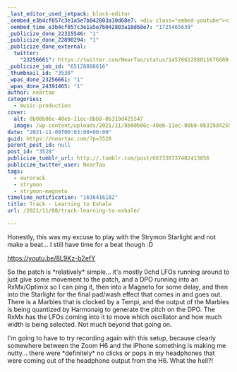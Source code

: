 ```yaml
---
_last_editor_used_jetpack: block-editor
_oembed_e3b4cf057c3e1a5e7b042803a10d68e7: <div class="embed-youtube"><iframe title="Learning to Exhale" width="750" height="422" src="https://www.youtube.com/embed/8L9Kz-b2efY?feature=oembed" frameborder="0" allow="accelerometer; autoplay; clipboard-write; encrypted-media; gyroscope; picture-in-picture; web-share" referrerpolicy="strict-origin-when-cross-origin" allowfullscreen></iframe></div>
_oembed_time_e3b4cf057c3e1a5e7b042803a10d68e7: "1725465639"
_publicize_done_22315546: "1"
_publicize_done_22890294: "1"
_publicize_done_external:
  twitter:
    "23256661": https://twitter.com/NearTao/status/1457861258011676680
_publicize_job_id: "65128888616"
_thumbnail_id: "3530"
_wpas_done_23256661: "1"
_wpas_done_24391465: "1"
author: neartao
categories:
  - music-production
cover:
  alt: 8b00b06c-40eb-11ec-8bb8-0b319d425547
  image: /wp-content/uploads/2021/11/8b00b06c-40eb-11ec-8bb8-0b319d425547.png
date: "2021-11-09T00:03:00+00:00"
guid: https://neartao.com/?p=3528
parent_post_id: null
post_id: "3528"
publicize_tumblr_url: http://.tumblr.com/post/667330737402413056
publicize_twitter_user: NearTao
tags:
  - eurorack
  - strymon
  - strymon-magneto
timeline_notification: "1636416182"
title: Track - Learning to Exhale
url: /2021/11/08/track-learning-to-exhale/

---
```

Honestly, this was my excuse to play with the Strymon Starlight and not make a beat... I still have time for a beat though :D

https://youtu.be/8L9Kz-b2efY

So the patch is \*relatively\* simple... it's mostly 0chd LFOs running around to just give some movement to the patch, and a DPO running into an RxMx/Optimix so I can ping it, then into a Magneto for some delay, and then into the Starlight for the final pad/wash effect that comes in and goes out. There is a Marbles that is clocked by a Tempi, and the output of the Marbles is being quantized by Harmonaig to generate the pitch on the DPO. The RxMx has the LFOs coming into it to move which oscillator and how much width is being selected. Not much beyond that going on.

I'm going to have to try recording again with this setup, because clearly somewhere between the Zoom H6 and the iPhone something is making me nutty... there were \*definitely\* no clicks or pops in my headphones that were coming out of the headphone output from the H6. What the hell?!

